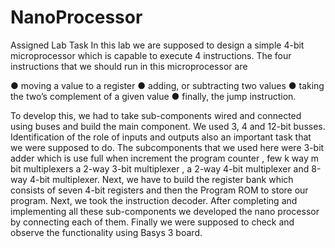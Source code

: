 # NanoProcessor
Assigned Lab Task
In this lab we are supposed to design a simple 4-bit microprocessor which is capable to execute
4 instructions. The four instructions that we should run in this microprocessor are

● moving a value to a register
● adding, or subtracting two values
● taking the two’s complement of a given value
● finally, the jump instruction.


To develop this, we had to take sub-components wired and connected using buses and build
the main component. We used 3, 4 and 12-bit busses. Identification of the role of inputs and
outputs also an important task that we were supposed to do. The subcomponents that we used
here were 3-bit adder which is use full when increment the program counter , few k way m bit
multiplexers a 2-way 3-bit multiplexer , a 2-way 4-bit multiplexer and 8-way 4-bit multiplexer.
Next, we have to build the register bank which consists of seven 4-bit registers and then the
Program ROM to store our program. Next, we took the instruction decoder.
After completing and implementing all these sub-components we developed the nano
processor by connecting each of them.
Finally we were supposed to check and observe the functionality using Basys 3 board.
